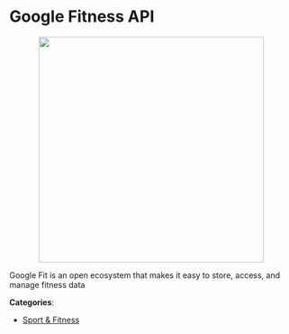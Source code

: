 # Google Fitness API
<p align="center">
    <img width="400" src="https://raw.githubusercontent.com/apis-list/apis-list/apis/google-fitness-api/logo_256x256.png" />
</p>

Google Fit is an open ecosystem that makes it easy to store, access, and manage fitness data



**Categories**:

- [Sport & Fitness](https://github.com/apis-list/apis-list#sport-and-fitness)



